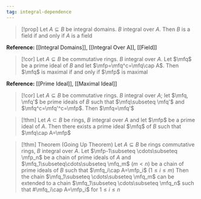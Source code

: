 ```yaml
---
tag: integral-dependence
---
```

>[!prop] 
>Let $A\subseteq B$ be integral domains. $B$ integral over $A$. Then $B$ is a field if and only if $A$ is a field

**Reference:** [[Integral Domains]], [[Integral Over A]], [[Field]]

>[!cor] 
>Let $A\subseteq B$ be commutative rings. $B$ integral over $A$. Let $\mfq$ be a prime ideal of $B$ and let $\mfp=\mfq^c=\mfq\cap A$. Then $\mfq$ is maximal if and only if $\mfp$ is maximal

**Reference:** [[Prime Ideal]], [[Maximal Ideal]]

>[!cor] 
>Let $A\subseteq B$ be commutative rings. $B$ integral over $A$; let $\mfq, \mfq'$ be prime ideals of $B$ such that $\mfq\subseteq \mfq'$ and $\mfq^c=\mfq'^c=\mfp$. Then $\mfq=\mfq'$

>[!thm] 
>Let $A\subset B$ be rings, $B$ integral over $A$ and let $\mfp$ be a prime ideal of $A$. Then there exists a prime ideal $\mfq$ of $B$ such that $\mfq\cap A=\mfp$

>[!thm] Theorem (Going Up Theorem)
>Let $A\subseteq B$ be rings commutative rings, $B$ integral over $A$. Let $\mfp-1\subseteq \cdots\subseteq \mfp_n$ be a chain of prime ideals of $A$ and $\mfq_1\subseteq\cdots\subseteq \mfq_m$ $(m<n)$ be a chain of prime ideals of $B$ such that $\mfq_i\cap A=\mfp_i$ $(1\leq i\leq m)$ Then the chain $\mfq_1\subseteq \cdots\subseteq \mfq_m$ can be extended to a chain $\mfq_1\subseteq \cdots\subseteq \mfq_n$ such that #\mfq_i\cap A=\mfp_i$ for $1\leq i\leq n$
